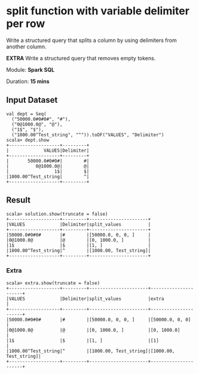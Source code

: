 # split function with variable delimiter per row

Write a structured query that splits a column by using delimiters from another column.

**EXTRA** Write a structured query that removes empty tokens.

Module: **Spark SQL**

Duration: **15 mins**

## Input Dataset

```text
val dept = Seq(
  ("50000.0#0#0#", "#"),
  ("0@1000.0@", "@"),
  ("1$", "$"),
  ("1000.00^Test_string", "^")).toDF("VALUES", "Delimiter")
scala> dept.show
+-------------------+---------+
|             VALUES|Delimiter|
+-------------------+---------+
|       50000.0#0#0#|        #|
|          0@1000.0@|        @|
|                 1$|        $|
|1000.00^Test_string|        ^|
+-------------------+---------+
```

## Result

```text
scala> solution.show(truncate = false)
+-------------------+---------+----------------------+
|VALUES             |Delimiter|split_values          |
+-------------------+---------+----------------------+
|50000.0#0#0#       |#        |[50000.0, 0, 0, ]     |
|0@1000.0@          |@        |[0, 1000.0, ]         |
|1$                 |$        |[1, ]                 |
|1000.00^Test_string|^        |[1000.00, Test_string]|
+-------------------+---------+----------------------+
```

### Extra

```text
scala> extra.show(truncate = false)
+-------------------+---------+----------------------+----------------------+
|VALUES             |Delimiter|split_values          |extra                 |
+-------------------+---------+----------------------+----------------------+
|50000.0#0#0#       |#        |[50000.0, 0, 0, ]     |[50000.0, 0, 0]       |
|0@1000.0@          |@        |[0, 1000.0, ]         |[0, 1000.0]           |
|1$                 |$        |[1, ]                 |[1]                   |
|1000.00^Test_string|^        |[1000.00, Test_string]|[1000.00, Test_string]|
+-------------------+---------+----------------------+----------------------+
```

<!--
## Credits

* [How to use split function with variable delimiter for each row?](https://stackoverflow.com/q/62874723/1305344)

## Solution

```text
val solution = dept
  .withColumn("split_values", expr("""split(values, concat("\\", delimiter))"""))

val extra = solution
  .withColumn("extra", array_remove('split_values, "")).show(truncate = false)
```
-->

